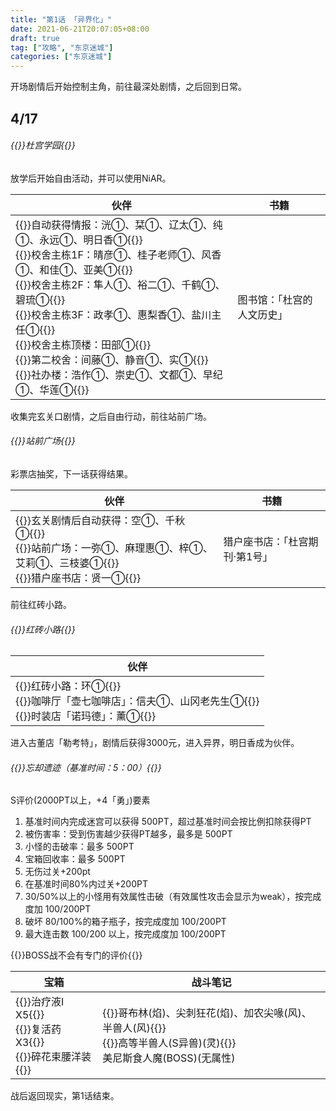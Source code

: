 ```yaml
---
title: "第1话 「异界化」"
date: 2021-06-21T20:07:05+08:00
draft: true
tag: ["攻略", "东京迷城"]
categories: ["东京迷城"]
---
```


开场剧情后开始控制主角，前往最深处剧情，之后回到日常。

## 4/17

###### {{<fontColor red>}}杜宫学园{{</fontColor>}}

放学后开始自由活动，并可以使用NiAR。  

| 伙伴                                                         | 书籍                       |
| ------------------------------------------------------------ | -------------------------- |
| {{<poem>}}自动获得情报：洸①、栞①、辽太①、纯①、永远①、明日香①{{</poem>}}<br/>{{<poem>}}校舍主栋1F：晴彦①、桂子老师①、风香①、和佳①、亚美①{{</poem>}}<br/>{{<poem>}}校舍主栋2F：隼人①、裕二①、千鹤①、碧琉①{{</poem>}}<br/>{{<poem>}}校舍主栋3F：政孝①、惠梨香①、盐川主任①{{</poem>}}<br/>{{<poem>}}校舍主栋顶楼：田部①{{</poem>}}<br/>{{<poem>}}第二校舍：间藤①、静音①、实①{{</poem>}}<br/>{{<poem>}}社办楼：浩作①、崇史①、文都①、早纪①、华莲①{{</poem>}} | 图书馆：「杜宫的人文历史」 |

收集完玄关口剧情，之后自由行动，前往站前广场。

###### {{<fontColor red>}}站前广场{{</fontColor>}}

彩票店抽奖，下一话获得结果。

| 伙伴                                                         | 书籍                           |
| ------------------------------------------------------------ | ------------------------------ |
| {{<poem>}}玄关剧情后自动获得：空①、千秋①{{</poem>}}<br/>{{<poem>}}站前广场：一弥①、麻理惠①、梓①、艾莉①、三枝婆①{{</poem>}}<br/>{{<poem>}}猎户座书店：贤一①{{</poem>}} | 猎户座书店：「杜宫期刊·第1号」 |

前往红砖小路。

###### {{<fontColor red>}}红砖小路{{</fontColor>}}

| 伙伴                                                         |
| ------------------------------------------------------------ |
| {{<poem>}}红砖小路：环①{{</poem>}}<br/>{{<poem>}}咖啡厅「壶七咖啡店」：信夫①、山冈老先生①{{</poem>}}<br/>{{<poem>}}时装店「诺玛德」：薰①{{</poem>}} |

进入古董店「勒考特」，剧情后获得3000元，进入异界，明日香成为伙伴。

###### {{<fontColor yellow>}}忘却遗迹（基准时间：5：00）{{</fontColor>}}

S评价(2000PT以上，+4「勇」)要素

1. 基准时间内完成迷宫可以获得 500PT，超过基准时间会按比例扣除获得PT
2. 被伤害率：受到伤害越少获得PT越多，最多是 500PT
3. 小怪的击破率：最多 500PT
4. 宝箱回收率：最多 500PT
5. 无伤过关+200pt
6. 在基准时间80%内过关+200PT
7. 30/50%以上的小怪用有效属性击破（有效属性攻击会显示为weak），按完成度加 100/200PT
8. 破坏 80/100%的箱子瓶子，按完成度加 100/200PT
9. 最大连击数 100/200 以上，按完成度加 100/200PT

{{<spoiler>}}BOSS战不会有专门的评价{{</spoiler>}}

| 宝箱                                                         | 战斗笔记                                                     |
| ------------------------------------------------------------ | ------------------------------------------------------------ |
| {{<poem>}}治疗液I X5{{</poem>}}<br/>{{<poem>}}复活药 X3{{</poem>}}<br/>{{<poem>}}碎花束腰洋装{{</poem>}} | {{<poem>}}哥布林(焰)、尖刺狂花(焰)、加农尖喙(风)、半兽人(风){{</poem>}}<br/>{{<poem>}}高等半兽人(S异兽)(灵){{</poem>}}<br/>美尼斯食人魔(BOSS)(无属性) |

战后返回现实，第1话结束。

